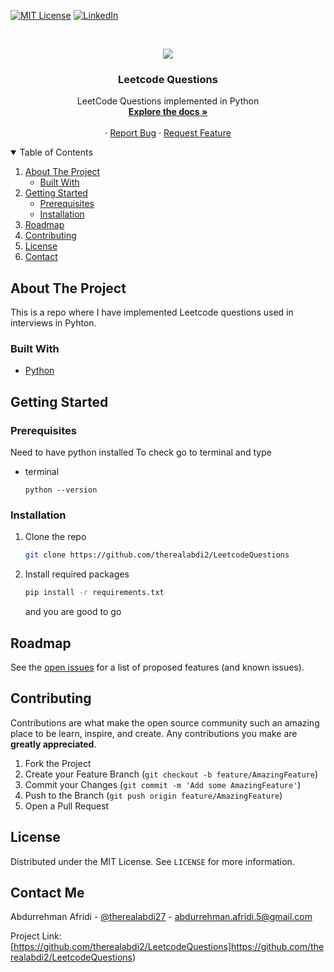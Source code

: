 [![MIT License][license-shield]][license-url]
[![LinkedIn][linkedin-shield]][linkedin-url]

<br />
<p align="center">
  <a href="https://github.com/therealabdi2/LeetcodeQuestions">
    <img src="https://images.unsplash.com/photo-1522252234503-e356532cafd5?ixid=MnwxMjA3fDB8MHxwaG90by1wYWdlfHx8fGVufDB8fHx8&ixlib=rb-1.2.1&auto=format&fit=crop&w=625&q=80">
  </a>

  <h3 align="center">Leetcode Questions</h3>

 <p align="center">
    LeetCode Questions implemented in Python
    <br />
    <a href="https://github.com/therealabdi2/LeetcodeQuestions"><strong>Explore the docs »</strong></a>
    <br />
    <br />
    ·
    <a href="https://github.com/therealabdi2/LeetcodeQuestions/issues">Report Bug</a>
    ·
    <a href="https://github.com/therealabdi2/LeetcodeQuestions/issues">Request Feature</a>
  </p>
</p>

<!-- TABLE OF CONTENTS -->
<details open="open">
  <summary>Table of Contents</summary>
  <ol>
    <li>
      <a href="#about-the-project">About The Project</a>
      <ul>
        <li><a href="#built-with">Built With</a></li>
      </ul>
    </li>
    <li>
      <a href="#getting-started">Getting Started</a>
      <ul>
        <li><a href="#prerequisites">Prerequisites</a></li>
        <li><a href="#installation">Installation</a></li>
      </ul>
    </li>
    <li><a href="#roadmap">Roadmap</a></li>
    <li><a href="#contributing">Contributing</a></li>
    <li><a href="#license">License</a></li>
    <li><a href="#contact">Contact</a></li>
  </ol>
</details>

<!-- ABOUT THE PROJECT -->
## About The Project

This is a repo where I have implemented Leetcode questions used in interviews in Pyhton.

### Built With
* [Python](https://www.python.org/)

<!-- GETTING STARTED -->
## Getting Started



### Prerequisites
Need to have python installed
To check go to terminal and type
* terminal
  ```terminal
  python --version
  ```

### Installation

1. Clone the repo
   ```sh
   git clone https://github.com/therealabdi2/LeetcodeQuestions
   ```
2. Install required packages
   ```sh
   pip install -r requirements.txt
   ```
   and you are good to go 
   
<!-- ROADMAP -->
## Roadmap

See the [open issues](https://github.com/therealabdi2/LeetcodeQuestions/issues) for a list of proposed features (and known issues).

<!-- CONTRIBUTING -->
## Contributing

Contributions are what make the open source community such an amazing place to be learn, inspire, and create. Any contributions you make are **greatly appreciated**.

1. Fork the Project
2. Create your Feature Branch (`git checkout -b feature/AmazingFeature`)
3. Commit your Changes (`git commit -m 'Add some AmazingFeature'`)
4. Push to the Branch (`git push origin feature/AmazingFeature`)
5. Open a Pull Request

<!-- LICENSE -->
## License

Distributed under the MIT License. See `LICENSE` for more information.


<!-- CONTACT -->
## Contact Me

Abdurrehman Afridi - [@therealabdi27](https://twitter.com/therealabdi26) - abdurrehman.afridi.5@gmail.com

Project Link: [https://github.com/therealabdi2/LeetcodeQuestions]https://github.com/therealabdi2/LeetcodeQuestions)


[license-shield]: https://img.shields.io/github/license/othneildrew/Best-README-Template.svg?style=for-the-badge
[license-url]: https://github.com/therealabdi2/LeetcodeQuestions/blob/master/LICENSE
[linkedin-shield]: https://img.shields.io/badge/-LinkedIn-black.svg?style=for-the-badge&logo=linkedin&colorB=555
[linkedin-url]:https://www.linkedin.com/in/abdurrheman-afridi/
